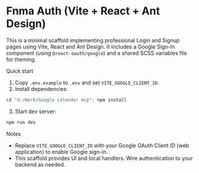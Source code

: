 # Fnma Auth (Vite + React + Ant Design)

This is a minimal scaffold implementing professional Login and Signup pages using Vite, React and Ant Design. It includes a Google Sign-In component (using `@react-oauth/google`) and a shared SCSS variables file for theming.

Quick start

1. Copy `.env.example` to `.env` and set `VITE_GOOGLE_CLIENT_ID`.
2. Install dependencies:

```powershell
cd "d:/Work/Google calender mcp"; npm install
```

3. Start dev server:

```powershell
npm run dev
```

Notes

- Replace `VITE_GOOGLE_CLIENT_ID` with your Google OAuth Client ID (web application) to enable Google sign-in.
- This scaffold provides UI and local handlers. Wire authentication to your backend as needed.
